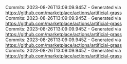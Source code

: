 Commits: 2023-08-26T13:09:09.945Z - Generated via https://github.com/marketplace/actions/artificial-grass
<br>
Commits: 2023-08-26T13:09:09.945Z - Generated via https://github.com/marketplace/actions/artificial-grass
<br>
Commits: 2023-08-26T13:09:09.945Z - Generated via https://github.com/marketplace/actions/artificial-grass
<br>
Commits: 2023-08-26T13:09:09.945Z - Generated via https://github.com/marketplace/actions/artificial-grass
<br>
Commits: 2023-08-26T13:09:09.945Z - Generated via https://github.com/marketplace/actions/artificial-grass
<br>
